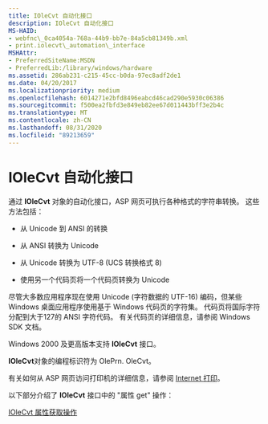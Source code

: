 ```yaml
---
title: IOleCvt 自动化接口
description: IOleCvt 自动化接口
MS-HAID:
- webfnc\_0ca4054a-768a-44b9-bb7e-84a5cb81349b.xml
- print.iolecvt\_automation\_interface
MSHAttr:
- PreferredSiteName:MSDN
- PreferredLib:/library/windows/hardware
ms.assetid: 286ab231-c215-45cc-b0da-97ec8adf2de1
ms.date: 04/20/2017
ms.localizationpriority: medium
ms.openlocfilehash: 6014271e2bfd8496eabcd46cad290e5930c06386
ms.sourcegitcommit: f500ea2fbfd3e849eb82ee67d011443bff3e2b4c
ms.translationtype: MT
ms.contentlocale: zh-CN
ms.lasthandoff: 08/31/2020
ms.locfileid: "89213659"
---
```

# <a name="iolecvt-automation-interface"></a>IOleCvt 自动化接口

通过 **IOleCvt** 对象的自动化接口，ASP 网页可执行各种格式的字符串转换。 这些方法包括：

-   从 Unicode 到 ANSI 的转换

-   从 ANSI 转换为 Unicode

-   从 Unicode 转换为 UTF-8 (UCS 转换格式 8) 

-   使用另一个代码页将一个代码页转换为 Unicode

尽管大多数应用程序现在使用 Unicode (字符数据的 UTF-16) 编码，但某些 Windows 桌面应用程序使用基于 Windows 代码页的字符集。 代码页将国际字符分配到大于127的 ANSI 字符代码。 有关代码页的详细信息，请参阅 Windows SDK 文档。

Windows 2000 及更高版本支持 **IOleCvt** 接口。

**IOleCvt**对象的编程标识符为 OlePrn. OleCvt。

有关如何从 ASP 网页访问打印机的详细信息，请参阅 [Internet 打印](./internet-printing.md)。

以下部分介绍了 **IOleCvt** 接口中的 "属性 get" 操作：

[IOleCvt 属性获取操作](iolecvt-property-get-operations.md)